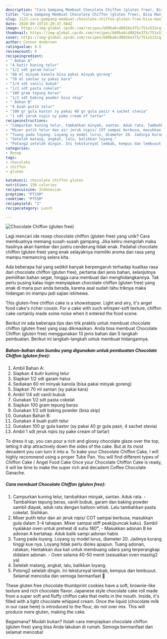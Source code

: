 ```yaml
---
description: "Cara Gampang Membuat Chocolate Chiffon (gluten free), Bisa Manjain Lidah"
title: "Cara Gampang Membuat Chocolate Chiffon (gluten free), Bisa Manjain Lidah"
slug: 1123-cara-gampang-membuat-chocolate-chiffon-gluten-free-bisa-manjain-lidah
date: 2020-09-15T15:20:37.584Z
image: https://img-global.cpcdn.com/recipes/b09ba6cd8026e375/751x532cq70/chocolate-chiffon-gluten-free-foto-resep-utama.jpg
thumbnail: https://img-global.cpcdn.com/recipes/b09ba6cd8026e375/751x532cq70/chocolate-chiffon-gluten-free-foto-resep-utama.jpg
cover: https://img-global.cpcdn.com/recipes/b09ba6cd8026e375/751x532cq70/chocolate-chiffon-gluten-free-foto-resep-utama.jpg
author: Connor Anderson
ratingvalue: 4.5
reviewcount: 8
recipeingredient:
- " Bahan A"
- "4 butir kuning telur"
- "1/2 sdt garam halus"
- "60 ml minyak kanola bisa pakai minyak goreng"
- "70 ml santan sy pakai kara"
- "1/4 sdt vanili bubuk"
- "1/2 sdt pasta cokelat"
- "100 gram tepung beras"
- "1/2 sdt baking powder bisa skip"
- " Bahan B"
- "4 buah putih telur"
- "100 gr gula kastor sy pakai 40 gr gula pasir 4 sachet stevia"
- "1 sdt jeruk nipis sy pake cream of tartar"
recipeinstructions:
- "Campurkan kuning telur, tambahkan minyak, santan. Aduk rata. Tambahkan tepung beras, vanili bubuk, garam dan baking powder sambil diayak, aduk rata dengan balloon whisk. Lalu tambahkan pasta cokelat. Sisihkan."
- "Mixer putih telur dan air jeruk nipis/ COT sampai berbusa, masukkan gula dalam 3-4 tahapan. Mixer sampai stiff peak(puncak kaku). Sambil nyalakan oven untuk preheat di suhu 180⁰, Masukkan adonan B ke adonan A bertahap. Aduk balik sampi adonan habis"
- "Tuang pada loyang. Loyang sy model lurus, diameter 20. Jadinya kurang tinggi kue nya. Loyang tidak perlu dioles apapun. Tuang adonan, ratakan, Hentakkan dua kali untuk membuang udara yang terperangkap didalam adonan. Oven selama 40-50 menit (sesuaikan oven masing2 ya)"
- "Setelah matang, angkat, lalu, balikkan loyang."
- "Potong2 setelah dingin. Ini teksturnyal lembab, kempus dan lembuuut. Selamat mencoba dan semoga bermanfaat 🤗"
categories:
- Resep
tags:
- chocolate
- chiffon
- gluten

katakunci: chocolate chiffon gluten 
nutrition: 150 calories
recipecuisine: Indonesian
preptime: "PT15M"
cooktime: "PT55M"
recipeyield: "2"
recipecategory: Lunch

---
```



![Chocolate Chiffon (gluten free)](https://img-global.cpcdn.com/recipes/b09ba6cd8026e375/751x532cq70/chocolate-chiffon-gluten-free-foto-resep-utama.jpg)

Lagi mencari ide resep chocolate chiffon (gluten free) yang unik? Cara membuatnya memang susah-susah gampang. Jika keliru mengolah maka hasilnya akan hambar dan justru cenderung tidak enak. Padahal chocolate chiffon (gluten free) yang enak selayaknya memiliki aroma dan rasa yang mampu memancing selera kita.

Ada beberapa hal yang sedikit banyak berpengaruh terhadap kualitas rasa dari chocolate chiffon (gluten free), pertama dari jenis bahan, selanjutnya pemilihan bahan segar, hingga cara membuat dan menghidangkannya. Tak perlu pusing kalau ingin menyiapkan chocolate chiffon (gluten free) yang enak di mana pun anda berada, karena asal sudah tahu triknya maka hidangan ini mampu jadi sajian istimewa.

This gluten-free chiffon cake is a showstopper. Light and airy, it&#39;s angel food cake&#39;s richer cousin. For a cake with such whisper-soft texture, chiffon cake certainly made some noise when it entered the food scene.


Berikut ini ada beberapa tips dan trik praktis untuk membuat chocolate chiffon (gluten free) yang siap dikreasikan. Anda bisa membuat Chocolate Chiffon (gluten free) menggunakan 13 jenis bahan dan 5 langkah pembuatan. Berikut ini langkah-langkah untuk membuat hidangannya.

<!--inarticleads1-->

##### Bahan-bahan dan bumbu yang digunakan untuk pembuatan Chocolate Chiffon (gluten free):

1. Ambil  Bahan A:
1. Siapkan 4 butir kuning telur
1. Siapkan 1/2 sdt garam halus
1. Sediakan 60 ml minyak kanola (bisa pakai minyak goreng)
1. Siapkan 70 ml santan (sy pakai kara)
1. Ambil 1/4 sdt vanili bubuk
1. Gunakan 1/2 sdt pasta cokelat
1. Siapkan 100 gram tepung beras
1. Gunakan 1/2 sdt baking powder (bisa skip)
1. Gunakan  Bahan B:
1. Gunakan 4 buah putih telur
1. Gunakan 100 gr gula kastor (sy pakai 40 gr gula pasir, 4 sachet stevia)
1. Ambil 1 sdt jeruk nipis (sy pake cream of tartar)


To dress it up, you can pour a rich and glossy chocolate glaze over the top, letting it drip attractively down the sides of the cake. But at its most decadent you can turn it into a. To bake your Chocolate Chiffon Cake, I will highly recommend using a proper Tube Pan. You will find different types of Chiffon Cake / Angel Food Cake Once your Chocolate Chiffon Cake is ready, it will be time to make the super rich and decadent Coffee Chocolate Ganache. 

<!--inarticleads2-->

##### Cara membuat Chocolate Chiffon (gluten free):

1. Campurkan kuning telur, tambahkan minyak, santan. Aduk rata. - Tambahkan tepung beras, vanili bubuk, garam dan baking powder sambil diayak, aduk rata dengan balloon whisk. Lalu tambahkan pasta cokelat. Sisihkan.
1. Mixer putih telur dan air jeruk nipis/ COT sampai berbusa, masukkan gula dalam 3-4 tahapan. Mixer sampai stiff peak(puncak kaku). Sambil nyalakan oven untuk preheat di suhu 180⁰, - Masukkan adonan B ke adonan A bertahap. Aduk balik sampi adonan habis
1. Tuang pada loyang. Loyang sy model lurus, diameter 20. Jadinya kurang tinggi kue nya. Loyang tidak perlu dioles apapun. Tuang adonan, ratakan, Hentakkan dua kali untuk membuang udara yang terperangkap didalam adonan. - Oven selama 40-50 menit (sesuaikan oven masing2 ya)
1. Setelah matang, angkat, lalu, balikkan loyang.
1. Potong2 setelah dingin. Ini teksturnyal lembab, kempus dan lembuuut. Selamat mencoba dan semoga bermanfaat 🤗


These gluten free chocolate thumbprint cookies have a soft, brownie-like texture and rich chocolate flavor. Japanese style chocolate cake roll made from a super soft and fluffy chiffon cake that melts in the mouth. Inside, it&#39;s filled with a light chocolate whipped cream. Once the liquid (chocolate milk in our case here) is introduced to the flour, do not over mix. This will produce more gluten, making the cake. 

Bagaimana? Mudah bukan? Itulah cara menyiapkan chocolate chiffon (gluten free) yang bisa Anda lakukan di rumah. Semoga bermanfaat dan selamat mencoba!
